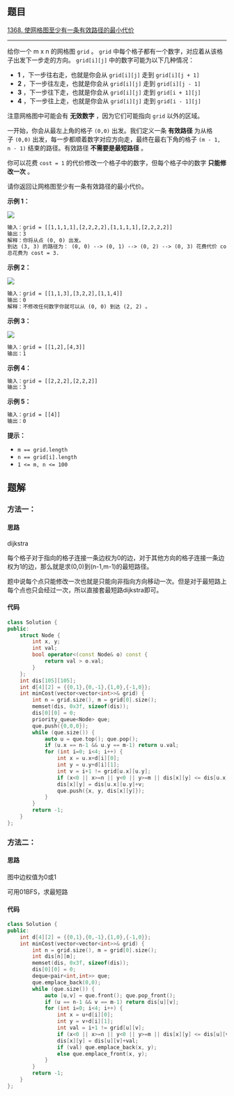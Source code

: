 ## 题目

[1368. 使网格图至少有一条有效路径的最小代价](https://leetcode.cn/problems/minimum-cost-to-make-at-least-one-valid-path-in-a-grid/)

---

给你一个 m x n 的网格图 `grid` 。 `grid` 中每个格子都有一个数字，对应着从该格子出发下一步走的方向。 `grid[i][j]` 中的数字可能为以下几种情况：

-   **1** ，下一步往右走，也就是你会从 `grid[i][j]` 走到 `grid[i][j + 1]`
-   **2** ，下一步往左走，也就是你会从 `grid[i][j]` 走到 `grid[i][j - 1]`
-   **3** ，下一步往下走，也就是你会从 `grid[i][j]` 走到 `grid[i + 1][j]`
-   **4** ，下一步往上走，也就是你会从 `grid[i][j]` 走到 `grid[i - 1][j]`

注意网格图中可能会有 **无效数字** ，因为它们可能指向 `grid` 以外的区域。

一开始，你会从最左上角的格子 `(0,0)` 出发。我们定义一条 **有效路径** 为从格子 `(0,0)` 出发，每一步都顺着数字对应方向走，最终在最右下角的格子 `(m - 1, n - 1)` 结束的路径。有效路径 **不需要是最短路径** 。

你可以花费 `cost = 1` 的代价修改一个格子中的数字，但每个格子中的数字 **只能修改一次** 。

请你返回让网格图至少有一条有效路径的最小代价。

  

**示例 1：**

![](https://assets.leetcode-cn.com/aliyun-lc-upload/uploads/2020/02/29/grid1.png)

```txt
输入：grid = [[1,1,1,1],[2,2,2,2],[1,1,1,1],[2,2,2,2]]
输出：3
解释：你将从点 (0, 0) 出发。
到达 (3, 3) 的路径为： (0, 0) --> (0, 1) --> (0, 2) --> (0, 3) 花费代价 cost = 1 使方向向下 --> (1, 3) --> (1, 2) --> (1, 1) --> (1, 0) 花费代价 cost = 1 使方向向下 --> (2, 0) --> (2, 1) --> (2, 2) --> (2, 3) 花费代价 cost = 1 使方向向下 --> (3, 3)
总花费为 cost = 3.
```

**示例 2：**

![](https://assets.leetcode-cn.com/aliyun-lc-upload/uploads/2020/02/29/grid2.png)

```txt
输入：grid = [[1,1,3],[3,2,2],[1,1,4]]
输出：0
解释：不修改任何数字你就可以从 (0, 0) 到达 (2, 2) 。
```

**示例 3：**

![](https://assets.leetcode-cn.com/aliyun-lc-upload/uploads/2020/02/29/grid3.png)

```txt
输入：grid = [[1,2],[4,3]]
输出：1
```

**示例 4：**

```txt
输入：grid = [[2,2,2],[2,2,2]]
输出：3
```

**示例 5：**

```txt
输入：grid = [[4]]
输出：0
```
  

**提示：**

-   `m == grid.length`
-   `n == grid[i].length`
-   `1 <= m, n <= 100`

  

## 题解

### 方法一：

#### 思路
dijkstra

每个格子对于指向的格子连接一条边权为0的边，对于其他方向的格子连接一条边权为1的边，那么就是求(0,0)到(n-1,m-1)的最短路径。

题中说每个点只能修改一次也就是只能向非指向方向移动一次。但是对于最短路上每个点也只会经过一次，所以直接套最短路dijkstra即可。

#### 代码

```cpp
class Solution {
public:
    struct Node {
        int x, y;
        int val;
        bool operator<(const Node& o) const {
            return val > o.val;
        }
    };
    int dis[105][105];
    int d[4][2] = {{0,1},{0,-1},{1,0},{-1,0}};
    int minCost(vector<vector<int>>& grid) {
        int n = grid.size(), m = grid[0].size();
        memset(dis, 0x3f, sizeof(dis));
        dis[0][0] = 0;
        priority_queue<Node> que;
        que.push({0,0,0});
        while (que.size()) {
            auto u = que.top(); que.pop();
            if (u.x == n-1 && u.y == m-1) return u.val;
            for (int i=0; i<4; i++) {
                int x = u.x+d[i][0];
                int y = u.y+d[i][1];
                int v = i+1 != grid[u.x][u.y];
                if (x<0 || x>=n || y<0 || y>=m || dis[x][y] <= dis[u.x][u.y]+v) continue;
                dis[x][y] = dis[u.x][u.y]+v;
                que.push({x, y, dis[x][y]});
            }
        }
        return -1;
    }
};
```

### 方法二：

#### 思路
图中边权值为0或1

可用01BFS，求最短路


#### 代码

```cpp
class Solution {
public:
    int d[4][2] = {{0,1},{0,-1},{1,0},{-1,0}};
    int minCost(vector<vector<int>>& grid) {
        int n = grid.size(), m = grid[0].size();
        int dis[n][m];
        memset(dis, 0x3f, sizeof(dis));
        dis[0][0] = 0;
        deque<pair<int,int>> que;
        que.emplace_back(0,0);
        while (que.size()) {
            auto [u,v] = que.front(); que.pop_front();
            if (u == n-1 && v == m-1) return dis[u][v];
            for (int i=0; i<4; i++) {
                int x = u+d[i][0];
                int y = v+d[i][1];
                int val = i+1 != grid[u][v];
                if (x<0 || x>=n || y<0 || y>=m || dis[x][y] <= dis[u][v]+val) continue;
                dis[x][y] = dis[u][v]+val;
                if (val) que.emplace_back(x, y);
                else que.emplace_front(x, y);
            }
        }
        return -1;
    }
};
```
